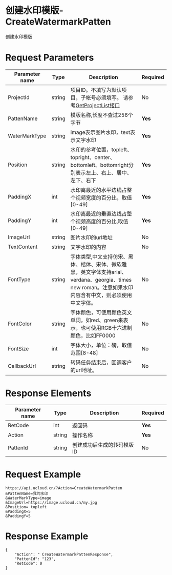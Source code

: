 # 创建水印模版-CreateWatermarkPatten

创建水印模版

# Request Parameters
|Parameter name|Type|Description|Required|
|---|---|---|---|
|ProjectId|string|项目ID。不填写为默认项目，子帐号必须填写。 请参考[GetProjectList接口](../summary/get_project_list.html)|No|
|PattenName|string|模版名称,长度不查过256个字节|**Yes**|
|WaterMarkType|string|image表示图片水印，text表示文字水印|**Yes**|
|Position|string|水印的参考位置，topleft、topright、center、bottomleft、bottomright分别表示左上、右上、居中、左下、右下|**Yes**|
|PaddingX|int|水印离最近的水平边线占整个视频宽度的百分比，取值[0-49]|**Yes**|
|PaddingY|int|水印离最近的垂直边线占整个视频高度的百分比,取值[0-49]|**Yes**|
|ImageUrl|string|图片水印的url地址|No|
|TextContent|string|文字水印的内容|No|
|FontType|string|字体类型,中文支持仿宋、黑体、楷体、宋体、微软雅黑，英文字体支持arial、verdana、georgia、times new roman。注意如果水印内容含有中文，则必须使用中文字体。|No|
|FontColor|string|字体颜色，可使用颜色英文单词，如red、green来表示，也可使用RGB十六进制颜色，比如FF0000|No|
|FontSize|int|字体大小，单位：磅，取值范围[8-48]|No|
|CallbackUrl|string|转码任务结束后，回调客户的url地址。|No|

# Response Elements
|Parameter name|Type|Description|Required|
|---|---|---|---|
|RetCode|int|返回码|**Yes**|
|Action|string|操作名称|**Yes**|
|PattenId|string|创建成功后生成的转码模版ID|No|

# Request Example
```
https://api.ucloud.cn/?Action=CreateWatermarkPatten
&PattenName=我的水印
&WaterMarkType=image
&ImageUrl=https://image.ucloud.cn/my.jpg
&Position= topleft
&PaddingX=5
&PaddingY=5
```

# Response Example
```
{
    "Action": " CreateWatermarkPattenResponse", 
    "PattenId": "123", 
    "RetCode": 0
}
```

